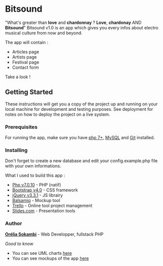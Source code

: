 
# Bitsound 
"What's greater than **love** and **chardonnay** ? **Love**, **chardonay** AND **Bitsound**"
Bitsound v1.0 is an app which gives you every infos about electro musical culture from now and beyond. 

The app will contain :
* Articles page
* Artists page
* Festival page
* Contact form

Take a look !

## Getting Started

These instructions will get you a copy of the project up and running on your local machine for development and testing purposes. See deployment for notes on how to deploy the project on a live system.

### Prerequisites

For running the app, make sure you have [php 7+](http://php.net/downloads.php), [MySQL](https://www.mysql.com/fr/downloads/) and [Git](https://git-scm.com/downloads) installed.

### Installing

Don't forget to create a new database and edit your config.example.php file with your own informations.

What I used to build this app :

* [Php v7.0.10](http://php.net/downloads.php) - PHP (natif)
* [Bootstrap v4.0](https://getbootstrap.com/) - CSS framework
* [jQuery v3.3.1](https://jquery.com/) - JS librairy
* [Balsamiq](https://balsamiq.com/) - Mockup tool
* [Trello](https://trello.com/b/WqGHlGBr/blogelectrolu) - Online tool project management
* [Slides.com](http://slides.com/oreliask/deck-5) - Presentation tools

### Author

**[Orélia Sokambi](https://oreliask.github.io/MDBootstrap-Landing-page/index.html)** - Web Developper, fullstack PHP

*Good to know*

* You can see UML charts [here](https://github.com/OreliaSk/PHP-natif-Bitsound_v1/tree/master/tools/UML)
* You can see mockups of the app [here](https://github.com/OreliaSk/PHP-natif-Bitsound_v1/tree/master/tools/mockup)
